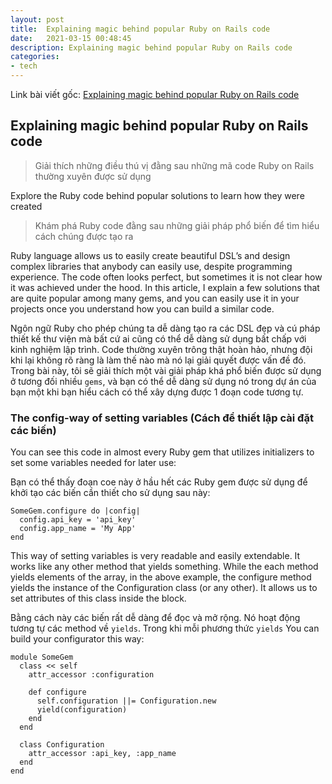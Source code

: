 ```yaml
---
layout: post
title:  Explaining magic behind popular Ruby on Rails code
date:   2021-03-15 00:48:45
description: Explaining magic behind popular Ruby on Rails code
categories:
- tech
---
```



>
  Link bài viết gốc: [Explaining magic behind popular Ruby on Rails code](https://longliveruby.com/articles/the-magic-behind-ruby-code)

## Explaining magic behind popular Ruby on Rails code
> Giải thích những điều thú vị đằng sau những mã code Ruby on Rails thường xuyên được sử dụng

Explore the Ruby code behind popular solutions to learn how they were created
> Khám phá Ruby code đằng sau những giải pháp phổ biến để tìm hiểu cách chúng được tạo ra

Ruby language allows us to easily create beautiful DSL’s and design complex libraries that anybody can easily use, despite programming experience. The code often looks perfect, but sometimes it is not clear how it was achieved under the hood. In this article, I explain a few solutions that are quite popular among many gems, and you can easily use it in your projects once you understand how you can build a similar code.

>
  Ngôn ngữ Ruby cho phép chúng ta dễ dàng tạo ra các DSL đẹp và cú pháp thiết kế thư viện mà bất cứ ai cũng có thể dễ dàng sử dụng bất chấp với kinh nghiệm lập trình. Code thường xuyên trông thật hoàn hảo, nhưng đội khi lại không rõ ràng là làm thế nào mà nó lại giải quyết được vấn đề đó. Trong bài này, tôi sẽ giải thích một vài giải pháp khá phổ biến được sử dụng ở tương đối nhiều `gems`, và bạn có thể dễ dàng sử dụng nó trong dự án của bạn một khi bạn hiểu cách có thể xây dựng được 1 đoạn code tương tự.

### The config-way of setting variables (Cách để thiết lập cài đặt các biến)
You can see this code in almost every Ruby gem that utilizes initializers to set some variables needed for later use:

>
  Bạn có thể thấy đoạn coe này ở hầu hết các Ruby gem được sử dụng để khởi tạo các biến cần thiết cho sử dụng sau này:

```
SomeGem.configure do |config|
  config.api_key = 'api_key'
  config.app_name = 'My App'
end
```

This way of setting variables is very readable and easily extendable. It works like any other method that yields something. While the each method yields elements of the array, in the above example, the configure method yields the instance of the Configuration class (or any other). It allows us to set attributes of this class inside the block.

>
  Bằng cách này các biến rất dễ dàng để đọc và mở rộng. Nó hoạt động tương tự các method về `yields`. Trong khi mỗi phương thức `yields`
You can build your configurator this way:


```
module SomeGem
  class << self
    attr_accessor :configuration

    def configure
      self.configuration ||= Configuration.new
      yield(configuration)
    end
  end

  class Configuration
    attr_accessor :api_key, :app_name
  end
end
```
